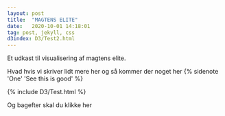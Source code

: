 ```yaml
---
layout: post
title:  "MAGTENS ELITE"
date:   2020-10-01 14:18:01
tag: post, jekyll, css
d3index: D3/Test2.html
---
```


Et udkast til visualisering af magtens elite.
<!--more-->

Hvad hvis vi skriver lidt mere her og så kommer der noget her
{% sidenote 'One' 'See this is good' %}

 <p>{% include D3/Test.html %}</p> 
 

Og bagefter skal du klikke her




